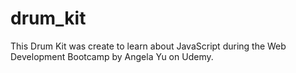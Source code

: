 # drum_kit
This Drum Kit was create to learn about JavaScript during the Web Development Bootcamp by Angela Yu on Udemy.
